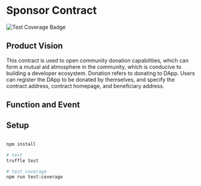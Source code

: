 # Sponsor Contract
![Test Coverage Badge](https://img.shields.io/endpoint?url=https://gist.githubusercontent.com/cpcchengt/2a6065a3e54b0d02f101e55413c9c17f/raw/cpchain-dapps-sponsor__heads_main.json)

## Product Vision
This contract is used to open community donation capabilities, which can form a mutual aid atmosphere in the community, which is conducive to building a developer ecosystem. Donation refers to donating to DApp. Users can register the DApp to be donated by themselves, and specify the contract address, contract homepage, and beneficiary address.

## Function and Event
## Setup

```bash

npm install

# test
truffle test

# test coverage
npm run test:coverage

```

